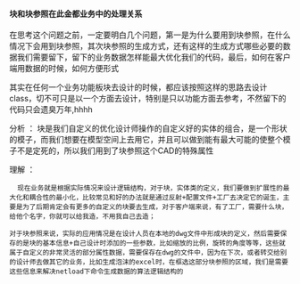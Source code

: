 #### 块和块参照在此金都业务中的处理关系

在思考这个问题之前，一定要明白几个问题，第一是为什么要用到块参照，在什么情况下会用到块参照，其次块参照的生成方式，还有这样的生成方式哪些必要的数据我们需要留下，留下的业务数据怎样能最大优化我们的代码，最后，如何在客户端用数据的时候，如何方便形式

其实在任何一个业务功能板块去设计的时候，都应该按照这样的思路去设计class，切不可只是以一个方面去设计，特别是只以功能方面去参考，不然留下的代码只会遗臭万年,hhhh

分析 ： 块是我们自定义的优化设计师操作的自定义好的实体的组合，是一个形状的模子，而我们想要在模型空间上去用它，并且可以做到能有最大可能的使整个模子不是定死的，所以我们用到了块参照这个CAD的特殊属性

理解 ：

      现在业务就是根据实际情况来设计逻辑结构，对于块，实体类的定义，我们要做到扩展性的最大化和耦合性的最小化，比较常见和好的办法就是通过反射+配置文件+工厂去决定它的诞生，主要是为了后期肯定会有更多的自定义的块要去生成，对于客户端来说，有了工厂，需要什么块，给他个名字，你就可以给我造，不用我自己去造；

    对于块参照来说，实际的应用情况是在设计人员在本地的dwg文件中形成块的定义，然后需要保存的是块的基本信息+自己设计时添加的一些参数，比如缩放的比例，旋转的角度等等，这些就属于自定义的非常灵活的部分属性数据，需要保存在dwg的文件中，因为在下次，或者转交给别的设计师去做其它的业务，比如生成泡沫的excel时，在框选这部分块参照的区域，我们是需要这些信息来解决netload下命令生成数据的算法逻辑结构的





